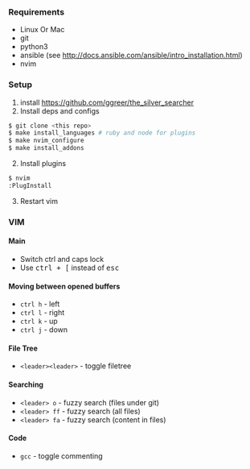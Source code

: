 ### Requirements

* Linux Or Mac
* git
* python3
* ansible (see http://docs.ansible.com/ansible/intro_installation.html)
* nvim

### Setup

1. install https://github.com/ggreer/the_silver_searcher
1. Install deps and configs

```sh
$ git clone <this repo>
$ make install_languages # ruby and node for plugins
$ make nvim_configure
$ make install_addons
```

2. Install plugins

```sh
$ nvim
:PlugInstall
```

3. Restart vim

### VIM

#### Main

* Switch ctrl and caps lock
* Use <kbd>ctrl + [</kbd> instead of <kbd>esc</kdb>

#### Moving between opened buffers

* `ctrl h` - left
* `ctrl l` - right
* `ctrl k` - up
* `ctrl j` - down

#### File Tree

* `<leader><leader>` - toggle filetree

#### Searching

* `<leader> o` - fuzzy search (files under git)
* `<leader> ff` - fuzzy search (all files)
* `<leader> fa` - fuzzy search (content in files)

#### Code

* `gcc` - toggle commenting
